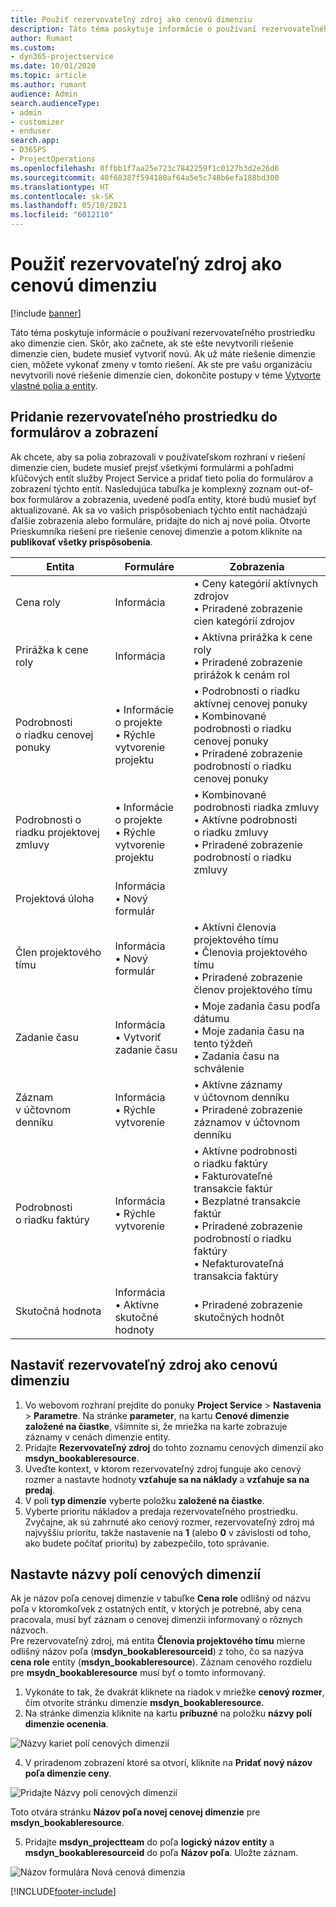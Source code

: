 ```yaml
---
title: Použiť rezervovateľný zdroj ako cenovú dimenziu
description: Táto téma poskytuje informácie o používaní rezervovateľného prostriedku ako dimenzie cien.
author: Rumant
ms.custom:
- dyn365-projectservice
ms.date: 10/01/2020
ms.topic: article
ms.author: rumant
audience: Admin
search.audienceType:
- admin
- customizer
- enduser
search.app:
- D365PS
- ProjectOperations
ms.openlocfilehash: 0ffbb1f7aa25e723c7842259f1c0127b3d2e26d6
ms.sourcegitcommit: 40f68387f594180af64a5e5c748b6efa188bd300
ms.translationtype: HT
ms.contentlocale: sk-SK
ms.lasthandoff: 05/10/2021
ms.locfileid: "6012110"
---
```

# <a name="use-bookable-resource-as-a-pricing-dimension"></a>Použiť rezervovateľný zdroj ako cenovú dimenziu

[!include [banner](../includes/psa-now-project-operations.md)]

Táto téma poskytuje informácie o používaní rezervovateľného prostriedku ako dimenzie cien. Skôr, ako začnete, ak ste ešte nevytvorili riešenie dimenzie cien, budete musieť vytvoriť novú. Ak už máte riešenie dimenzie cien, môžete vykonať zmeny v tomto riešení. Ak ste pre vašu organizáciu nevytvorili nové riešenie dimenzie cien, dokončite postupy v téme [Vytvorte vlastné polia a entity](create-custom-fields-entities.md).

## <a name="add-bookable-resource-to-forms-and-views"></a>Pridanie rezervovateľného prostriedku do formulárov a zobrazení
Ak chcete, aby sa polia zobrazovali v používateľskom rozhraní v riešení dimenzie cien, budete musieť prejsť všetkými formulármi a pohľadmi kľúčových entít služby Project Service a pridať tieto polia do formulárov a zobrazení týchto entít.
Nasledujúca tabuľka je komplexný zoznam out-of-box formulárov a zobrazenia, uvedené podľa entity, ktoré budú musieť byť aktualizované. Ak sa vo vašich prispôsobeniach týchto entít nachádzajú ďalšie zobrazenia alebo formuláre, pridajte do nich aj nové polia.
Otvorte Prieskumníka riešení pre riešenie cenovej dimenzie a potom kliknite na **publikovať všetky prispôsobenia**.


|   Entita        | Formuláre   |Zobrazenia        |
| ------------------------------|---------------------------------|----------------------------------|
|  Cena roly|Informácia |• Ceny kategórií aktívnych zdrojov<br> • Priradené zobrazenie cien kategórií zdrojov|
|  Prirážka k cene roly|Informácia|• Aktívna prirážka k cene roly<br>• Priradené zobrazenie prirážok k cenám rol|
|  Podrobnosti o riadku cenovej ponuky|• Informácie o projekte<br>• Rýchle vytvorenie projektu|• Podrobnosti o riadku aktívnej cenovej ponuky<br>• Kombinované podrobnosti o riadku cenovej ponuky<br>• Priradené zobrazenie podrobností o riadku cenovej ponuky|
|  Podrobnosti o riadku projektovej zmluvy|• Informácie o projekte<br>• Rýchle vytvorenie projektu|• Kombinované podrobnosti riadka zmluvy<br>• Aktívne podrobnosti o riadku zmluvy<br>• Priradené zobrazenie podrobností o riadku zmluvy|
|  Projektová úloha|Informácia<br>• Nový formulár||
|  Člen projektového tímu|Informácia<br>• Nový formulár|• Aktívni členovia projektového tímu<br>• Členovia projektového tímu<br>• Priradené zobrazenie členov projektového tímu|
|  Zadanie času|Informácia<br>• Vytvoriť zadanie času|• Moje zadania času podľa dátumu<br>• Moje zadania času na tento týždeň<br>• Zadania času na schválenie|
|  Záznam v účtovnom denníku|Informácia<br>• Rýchle vytvorenie|• Aktívne záznamy v účtovnom denníku<br>• Priradené zobrazenie záznamov v účtovnom denníku|
|  Podrobnosti o riadku faktúry|Informácia<br>• Rýchle vytvorenie|• Aktívne podrobnosti o riadku faktúry<br>• Fakturovateľné transakcie faktúr<br>• Bezplatné transakcie faktúr<br>• Priradené zobrazenie podrobností o riadku faktúry<br>• Nefakturovateľná transakcia faktúry|
|  Skutočná hodnota|Informácia<br>• Aktívne skutočné hodnoty|• Priradené zobrazenie skutočných hodnôt|

## <a name="set-up-bookable-resource-as-a-pricing-dimension"></a>Nastaviť rezervovateľný zdroj ako cenovú dimenziu

1. Vo webovom rozhraní prejdite do ponuky **Project Service** > **Nastavenia** > **Parametre**. Na stránke **parameter**, na kartu **Cenové dimenzie založené na čiastke**, všimnite si, že mriežka na karte zobrazuje záznamy v cenách dimenzie entity. 
2. Pridajte **Rezervovateľný zdroj** do tohto zoznamu cenových dimenzií ako **msdyn_bookableresource**. 
3. Uveďte kontext, v ktorom rezervovateľný zdroj funguje ako cenový rozmer a nastavte hodnoty **vzťahuje sa na náklady** a **vzťahuje sa na predaj**.
4. V poli **typ dimenzie** vyberte položku **založené na čiastke**. 
5. Vyberte prioritu nákladov a predaja rezervovateľného prostriedku. Zvyčajne, ak sú zahrnuté ako cenový rozmer, rezervovateľný zdroj má najvyššiu prioritu, takže nastavenie na **1** (alebo **0** v závislosti od toho, ako budete počítať prioritu) by zabezpečilo, toto správanie.

## <a name="set-up-pricing-dimension-field-names"></a>Nastavte názvy polí cenových dimenzií

Ak je názov poľa cenovej dimenzie v tabuľke **Cena role** odlišný od názvu poľa v ktoromkoľvek z ostatných entít, v ktorých je potrebné, aby cena pracovala, musí byť záznam o cenovej dimenzii informovaný o rôznych názvoch.    
Pre rezervovateľný zdroj, má entita **Členovia projektového tímu** mierne odlišný názov poľa (**msdyn_bookableresourceid**) z toho, čo sa nazýva **cena role** entity (**msdyn_bookableresource**). Záznam cenového rozdielu pre **msydn_bookableresource** musí byť o tomto informovaný. 
1. Vykonáte to tak, že dvakrát kliknete na riadok v mriežke **cenový rozmer**, čím otvoríte stránku dimenzie **msdyn_bookableresource**.
2. Na stránke dimenzia kliknite na kartu **príbuzné** na položku **názvy polí dimenzie ocenenia**.

 ![Názvy kariet polí cenových dimenzií](media/PD-fieldname.png)

4. V priradenom zobrazení ktoré sa otvorí, kliknite na **Pridať nový názov poľa dimenzie ceny**.

 ![Pridajte Názvy polí cenových dimenzií](media/Add-NewPD-fieldname.png)


Toto otvára stránku **Názov poľa novej cenovej dimenzie** pre **msdyn_bookableresource**. 

5. Pridajte **msdyn_projectteam** do poľa **logický názov entity** a **msdyn_bookableresourceid** do poľa **Názov poľa**. Uložte záznam.

 ![Názov formulára Nová cenová dimenzia](media/PD-fieldname-Added.png)


[!INCLUDE[footer-include](../includes/footer-banner.md)]